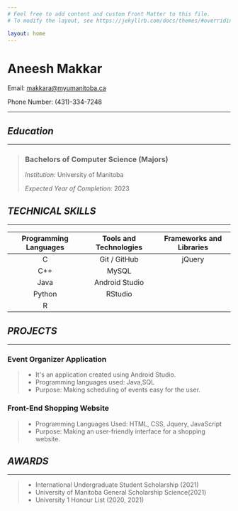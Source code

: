 ```yaml
---
# Feel free to add content and custom Front Matter to this file.
# To modify the layout, see https://jekyllrb.com/docs/themes/#overriding-theme-defaults

layout: home
---
```

# **Aneesh Makkar**
Email: makkara@myumanitoba.ca

Phone Number: (431)-334-7248  

---
  
## _**Education**_
---
> ### **Bachelors of Computer Science (Majors)**
>
>*Institution:* University of Manitoba
>
>*Expected Year of Completion:* 2023
>

## _**TECHNICAL SKILLS**_
---

| Programming Languages | Tools and Technologies | Frameworks and Libraries |
| :-------------------: | :--------------------: | :----------------------: |
|           C           |      Git / GitHub      |          jQuery          |
|          C++          |         MySQL          |                          |
|         Java          |     Android Studio     |                          |
|        Python         |      RStudio           |                          |
|           R           |                        |                          |


## _**PROJECTS**_
---
### **Event Organizer Application**
>* It's an application created using Android Studio.
>* Programming languages used: Java,SQL
>* Purpose: Making scheduling of events easy for 
> the user.

### **Front-End Shopping Website**
>* Programming Languages Used: HTML, CSS, Jquery, 
>  JavaScript
>* Purpose: Making an user-friendly interface for 
> a shopping website.

## _**AWARDS**_
---
>* International Undergraduate Student Scholarship 
>  (2021)
>* University of Manitoba General Scholarship 
>  Science(2021)
>* University 1 Honour List (2020, 2021)
 
